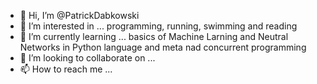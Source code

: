 - 👋 Hi, I’m @PatrickDabkowski
- 👀 I’m interested in ... programming, running, swimming and reading
- 🌱 I’m currently learning ... basics of Machine Larning and Neutral Networks in Python language and meta nad concurrent programming
- 💞️ I’m looking to collaborate on ... 
- 📫 How to reach me ...

<!---
PatrickDabkowski/PatrickDabkowski is a ✨ special ✨ repository because its `README.md` (this file) appears on your GitHub profile.
You can click the Preview link to take a look at your changes.
--->
